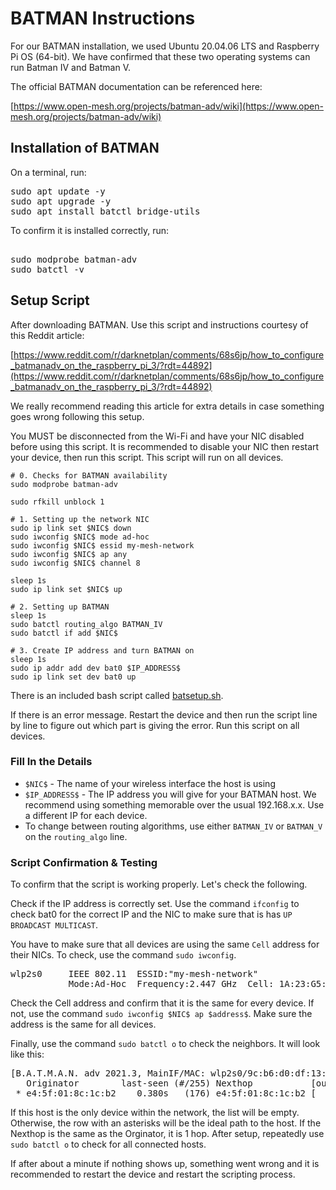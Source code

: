# BATMAN Instructions
For our BATMAN installation, we used Ubuntu 20.04.06 LTS and Raspberry Pi OS (64-bit). We have confirmed that these two operating systems can run Batman IV and Batman V. 

The official BATMAN documentation can be referenced here:

[https://www.open-mesh.org/projects/batman-adv/wiki](https://www.open-mesh.org/projects/batman-adv/wiki)

## Installation of BATMAN
On a terminal, run:
<pre>
sudo apt update -y
sudo apt upgrade -y
sudo apt install batctl bridge-utils 
</pre>
To confirm it is installed correctly, run:
<pre> 
sudo modprobe batman-adv 
sudo batctl -v 
</pre>
## Setup Script
After downloading BATMAN. Use this script and instructions courtesy of this Reddit article:

[https://www.reddit.com/r/darknetplan/comments/68s6jp/how_to_configure_batmanadv_on_the_raspberry_pi_3/?rdt=44892](https://www.reddit.com/r/darknetplan/comments/68s6jp/how_to_configure_batmanadv_on_the_raspberry_pi_3/?rdt=44892)

We really recommend reading this article for extra details in case something goes wrong following this setup.

You MUST be disconnected from the Wi-Fi and have your NIC disabled before using this script. It is recommended to disable your NIC then restart your device, then run this script. This script will run on all devices.
```
# 0. Checks for BATMAN availability
sudo modprobe batman-adv

sudo rfkill unblock 1

# 1. Setting up the network NIC
sudo ip link set $NIC$ down
sudo iwconfig $NIC$ mode ad-hoc
sudo iwconfig $NIC$ essid my-mesh-network
sudo iwconfig $NIC$ ap any
sudo iwconfig $NIC$ channel 8

sleep 1s
sudo ip link set $NIC$ up

# 2. Setting up BATMAN
sleep 1s
sudo batctl routing_algo BATMAN_IV
sudo batctl if add $NIC$

# 3. Create IP address and turn BATMAN on
sleep 1s
sudo ip addr add dev bat0 $IP_ADDRESS$
sudo ip link set dev bat0 up
```

There is an included bash script called [batsetup.sh](batsetup.sh).

If there is an error message. Restart the device and then run the script line by line to figure out which part is giving the error. Run this script on all devices.
### Fill In the Details
- `$NIC$` -  The name of your wireless interface the host is using
- `$IP_ADDRESS$` - The IP address you will give for your BATMAN host. We recommend using something memorable over the usual 192.168.x.x. Use a different IP for each device.
- To change between routing algorithms, use either `BATMAN_IV` or `BATMAN_V` on the `routing_algo` line. 
### Script Confirmation & Testing
To confirm that the script is working properly. Let's check the following.

Check if the IP address is correctly set. Use the command `ifconfig` to check bat0 for the correct IP and the NIC to make sure that is has `UP BROADCAST MULTICAST`. 

You have to make sure that all devices are using the same `Cell` address for their NICs. To check, use the command `sudo iwconfig`. 
<pre>
wlp2s0     IEEE 802.11  ESSID:"my-mesh-network"  
           Mode:Ad-Hoc  Frequency:2.447 GHz  Cell: 1A:23:G5:01:B9:5F
</pre>

Check the Cell address and confirm that it is the same for every device. If not, use the command `sudo iwconfig $NIC$ ap $address$`. Make sure the address is the same for all devices. 

Finally, use the command `sudo batctl o` to check the neighbors. It will look like this:

<pre>
[B.A.T.M.A.N. adv 2021.3, MainIF/MAC: wlp2s0/9c:b6:d0:df:13:8d (bat0/2e:91:15:b1:de:46 BATMAN_IV)]
   Originator        last-seen (#/255) Nexthop           [outgoingIF]
 * e4:5f:01:8c:1c:b2    0.380s   (176) e4:5f:01:8c:1c:b2 [    wlp2s0]
</pre>

If this host is the only device within the network, the list will be empty. Otherwise, the row with an asterisks will be the ideal path to the host. If the Nexthop is the same as the Orginator, it is 1 hop. After setup, repeatedly use `sudo batctl o` to check for all connected hosts. 

If after about a minute if nothing shows up, something went wrong and it is recommended to restart the device and restart the scripting process. 

